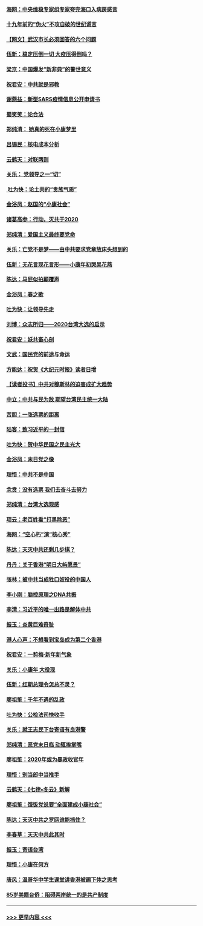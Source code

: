 #### [海网：中央维稳专家组专家夸完海口入病房感言](../pages/nsc993/n11815138.md?t=01232301) 
#### [十九年前的“伪火”不攻自破的世纪谎言](../pages/nsc993/n11813238.md?t=01232301) 
#### [【网文】武汉市长必须回答的六个问题](../pages/nsc993/n11813848.md?t=01232301) 
#### [伍新：稳定压倒一切 大疫压得倒吗？](../pages/nsc993/n11812634.md?t=01232301) 
#### [梁京：中国爆发“新非典”的警世意义](../pages/nsc993/n11812554.md?t=01232301) 
#### [祝君安：中共就是邪教](../pages/nsc993/n11812431.md?t=01232301) 
#### [谢燕益：新型SARS疫情信息公开申请书](../pages/nsc993/n11808840.md?t=01232301) 
#### [蜀笑笑：论合法](../pages/nsc993/n11808064.md?t=01232301) 
#### [郑纯清： 她真的死在小康梦里](../pages/nsc993/n11806623.md?t=01232301) 
#### [吕锡民：核电成本分析](../pages/nsc993/n11806284.md?t=01232301) 
#### [云鹤天：对联两则](../pages/nsc993/n11805957.md?t=01232301) 
#### [关乐： 党领导之一“切”](../pages/nsc993/n11804505.md?t=01232301) 
#### [ 吐为快：论土共的“贵族气质”](../pages/nsc993/n11804490.md?t=01232301) 
#### [金浴凤：赵国的“小康社会”](../pages/nsc993/n11804452.md?t=01232301) 
#### [诸葛高参：行动，灭共于2020](../pages/nsc993/n11804120.md?t=01232301) 
#### [郑纯清：爱国主义最终要党命](../pages/nsc993/n11802197.md?t=01232301) 
#### [关乐：亡党不是梦——由中共要求党章放床头想到的](../pages/nsc993/n11802156.md?t=01232301) 
#### [伍新：无花言现花言形——小康年初哭吴花燕](../pages/nsc993/n11800044.md?t=01232301) 
#### [陈达：马屁似拍颠覆声](../pages/nsc993/n11800010.md?t=01232301) 
#### [金浴凤：春之歌](../pages/nsc993/n11797687.md?t=01232301) 
#### [吐为快：让领导先走](../pages/nsc993/n11797512.md?t=01232301) 
#### [刘博：众志所归——2020台湾大选的启示](../pages/nsc993/n11796878.md?t=01232301) 
#### [祝君安：妖共畜心剖](../pages/nsc993/n11794273.md?t=01232301) 
#### [文武：国民党的前途与命运](../pages/nsc993/n11794198.md?t=01232301) 
#### [方能达：祝贺《大纪元时报》读者日增](../pages/nsc993/n11793807.md?t=01232301) 
#### [【读者投书】中共对穆斯林的迫害成扩大趋势](../pages/nsc993/n11791371.md?t=01232301) 
#### [中立：中共与民为敌 期望台湾民主统一大陆](../pages/nsc993/n11790392.md?t=01232301) 
#### [苦胆：一张选票的距离](../pages/nsc993/n11788914.md?t=01232301) 
#### [陆客：致习近平的一封信](../pages/nsc993/n11788867.md?t=01232301) 
#### [吐为快：贺中华民国之民主光大](../pages/nsc993/n11788618.md?t=01232301) 
#### [金浴凤：末日党之像](../pages/nsc993/n11787475.md?t=01232301) 
#### [理悟：中共不是中国](../pages/nsc993/n11787463.md?t=01232301) 
#### [念贲：没有选票  我们去奋斗去努力](../pages/nsc993/n11787398.md?t=01232301) 
#### [郑纯清：台湾大选观感](../pages/nsc993/n11786210.md?t=01232301) 
#### [项云：老百姓看“打黑除恶”](../pages/nsc993/n11785398.md?t=01232301) 
#### [海网：“空心朽”演“核心秀”](../pages/nsc993/n11783874.md?t=01232301) 
#### [陈达：天灭中共还剩几步棋？](../pages/nsc993/n11783719.md?t=01232301) 
#### [丹丹：关于香港“明日大屿愿景”](../pages/nsc993/n11783273.md?t=01232301) 
#### [张林：被中共当成牲口奴役的中国人](../pages/nsc993/n11782397.md?t=01232301) 
#### [李小刚：脑控原理之DNA共振](../pages/nsc993/n11780962.md?t=01232301) 
#### [李清：习近平的唯一出路是解体中共](../pages/nsc993/n11780866.md?t=01232301) 
#### [振玉：炎黄巨难奇耻](../pages/nsc993/n11779632.md?t=01232301) 
#### [港人心声：不想看到宝岛成为第二个香港](../pages/nsc993/n11778817.md?t=01232301) 
#### [祝君安：一剪梅‧新年新气象](../pages/nsc993/n11776340.md?t=01232301) 
#### [关乐：小康年 大役现](../pages/nsc993/n11774213.md?t=01232301) 
#### [伍新：红朝总理令怎总不灵？](../pages/nsc993/n11770813.md?t=01232301) 
#### [廖祖笙：千年不遇的乱政](../pages/nsc993/n11770373.md?t=01232301) 
#### [吐为快：公检法司快收手](../pages/nsc993/n11770359.md?t=01232301) 
#### [关乐：就王志民下台寄语有良港警](../pages/nsc993/n11769903.md?t=01232301) 
#### [郑纯清：恶党末日临 动辄挨掌嘴](../pages/nsc993/n11769356.md?t=01232301) 
#### [廖祖笙：2020年或为暴政收官年](../pages/nsc993/n11768216.md?t=01232301) 
#### [理悟：别当郎中当推手](../pages/nsc993/n11768243.md?t=01232301) 
#### [云鹤天：《七律▪冬云》新解](../pages/nsc993/n11768204.md?t=01232301) 
#### [廖祖笙：饿饭党说要“全面建成小康社会”](../pages/nsc993/n11767482.md?t=01232301) 
#### [陈达：天灭中共之罗网谁能挡住？](../pages/nsc993/n11767465.md?t=01232301) 
#### [李春草：天灭中共此其时](../pages/nsc993/n11767452.md?t=01232301) 
#### [振玉：寄语台湾](../pages/nsc993/n11767432.md?t=01232301) 
#### [理悟：小康在何方](../pages/nsc993/n11767394.md?t=01232301) 
#### [唐风：温哥华中学生课堂讲香港被踢下体之思考](../pages/nsc993/n11766848.md?t=01232301) 
#### [85岁美籍台侨：阻碍两岸统一的是共产制度](../pages/nsc993/n11765043.md?t=01232301) 

----
#### [ >>> 更早内容 <<< ](../indexes/nsc993-earlier.md)

